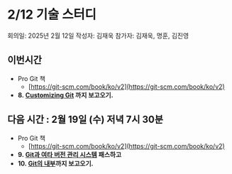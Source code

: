 # 2/12 기술 스터디

회의일: 2025년 2월 12일
작성자: 김재욱
참가자: 김재욱, 명훈, 김진영

## 이번시간

- Pro Git 책
    - [https://git-scm.com/book/ko/v2](https://git-scm.com/book/ko/v2)
- **8. [Customizing Git](https://git-scm.com/book/en/v2/Customizing-Git-Git-Configuration) 까지 보고오기.**

## 다음 시간 :  2월 19일 (수) 저녁 7시 30분

- Pro Git 책
    - [https://git-scm.com/book/ko/v2](https://git-scm.com/book/ko/v2)
- **9. [Git과 여타 버전 관리 시스템](https://git-scm.com/book/ko/v2/Git%ea%b3%bc-%ec%97%ac%ed%83%80-%eb%b2%84%ec%a0%84-%ea%b4%80%eb%a6%ac-%ec%8b%9c%ec%8a%a4%ed%85%9c-Git:-%eb%b2%94%ec%9a%a9-Client) 패스하고**
- **10. [Git의 내부](https://git-scm.com/book/ko/v2/Git%ec%9d%98-%eb%82%b4%eb%b6%80-Plumbing-%eb%aa%85%eb%a0%b9%ea%b3%bc-Porcelain-%eb%aa%85%eb%a0%b9)까지 보고오기.**